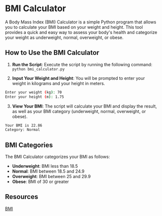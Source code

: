 # BMI Calculator

A Body Mass Index (BMI) Calculator is a simple Python program that allows you to calculate your BMI based on your weight and height. This tool provides a quick and easy way to assess your body's health and categorize your weight as underweight, normal, overweight, or obese.

## How to Use the BMI Calculator

1. **Run the Script**: Execute the script by running the following command:
```python bmi_calculator.py```

2. **Input Your Weight and Height**: You will be prompted to enter your weight in kilograms and your height in meters.
```sh
Enter your weight (kg): 70
Enter your height (m): 1.75
```

3. **View Your BMI**: The script will calculate your BMI and display the result, as well as your BMI category (underweight, normal, overweight, or obese).
```sh
Your BMI is 22.86
Category: Normal
```

## BMI Categories
The BMI Calculator categorizes your BMI as follows:

- **Underweight**: BMI less than 18.5
- **Normal**: BMI between 18.5 and 24.9
- **Overweight**: BMI between 25 and 29.9
- **Obese**: BMI of 30 or greater

## Resources
[BMI](https://www.calculator.net/bmi-calculator.html)